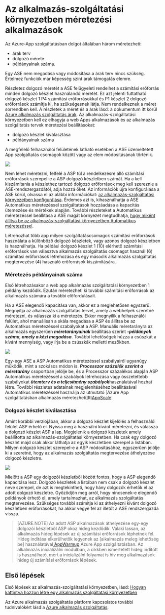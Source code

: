 <properties 
    pageTitle="Ha át kívánja méretezni, az alkalmazás-alkalmazás szolgáltatási környezetben hogyan" 
    description="Az alkalmazás méretezés-alkalmazás szolgáltatási környezetben" 
    services="app-service" 
    documentationCenter="" 
    authors="ccompy" 
    manager="stefsch" 
    editor="jimbe"/>

<tags 
    ms.service="app-service" 
    ms.workload="na" 
    ms.tgt_pltfrm="na" 
    ms.devlang="na" 
    ms.topic="article" 
    ms.date="10/17/2016" 
    ms.author="ccompy"/>

# <a name="scaling-apps-in-an-app-service-environment"></a>Az alkalmazás-szolgáltatási környezetben méretezési alkalmazások #

Az Azure-App szolgáltatásban dolgot általában három méretezheti:

- árak terv
- dolgozó mérete 
- példányainak száma.

Egy ASE nem megadása vagy módosítása a árak terv nincs szükség.  Értelmez funkciók már képesség szint árak támogatás elemre.  

Részletez dolgozó méretét a ASE felügyeleti rendelhet a számítási erőforrás minden dolgozó készlet használandó méretét.  Ez azt jelenti futtatható dolgozó készlet 1 P4 számítási erőforrásokkal és P1 készlet 2 dolgozó erőforrások számítja ki, ha szükségesnek látja.  Nem rendelkeznek a méret sorrendben kell.  A részletek a méret és a árak lásd: a dokumentum itt körül [Azure alkalmazás szolgáltatás árak][AppServicePricing].  Az alkalmazás-szolgáltatási környezetben kell ez elhagyja a web Apps alkalmazások és az alkalmazás szolgáltatás tervek méretezési beállításokat:

- dolgozó készlet kiválasztása
- példányainak száma

A megfelelő felhasználói felületének látható esetében a ASE üzemeltetett App szolgáltatás csomagok között vagy az elem módosításának történik.  

![][1]

Nem lehet méretezni, felfelé a ASP túl a rendelkezésre álló számítási erőforrások szerepel-e a ASP dolgozó készletben számát.  Ha a kell kiszámítania a készlethez tartozó dolgozó erőforrások meg kell szereznie a ASE-rendszergazdától, adja hozzá őket.  Az információk újra konfigurálása a ASE körül, olvassa el az alábbi információkat: [az alkalmazás-szolgáltatási környezetben konfigurálása][HowtoConfigureASE].  Érdemes azt is, kihasználhatja a ASE Automatikus méretezéssel szolgáltatások hozzáadása a kapacitás ütemezése és mértékek alapján.  További részleteket a Automatikus méretezéssel beállítása a ASE magát környezet megtudhatja, [hogy miként állítsa be az alkalmazás-szolgáltatási környezetben Automatikus méretezéssel][ASEAutoscale].

Létrehozhat több app milyen szolgáltatáscsomagok számítási erőforrások használata a különböző dolgozó készletek, vagy azonos dolgozó készletben is használhatja.  Ha például dolgozó készlet 1 (10) elérhető számítási erőforrások van választva alkalmazás szolgáltatás csomagot használ (6) számítási erőforrások létrehozása és egy második alkalmazás szolgáltatás megtervezése (4) használó erőforrások kiszámítására.

### <a name="scaling-the-number-of-instances"></a>Méretezés példányainak száma ###

Első létrehozásakor a web app alkalmazás szolgáltatási környezetben 1 példány kezdődik.  Ezután méretezheti ki további számítási erőforrások az alkalmazás számára a további előfordulásait.   

Ha a ASE elegendő kapacitása van, akkor ez a meglehetősen egyszerű.  Megnyitja az alkalmazás szolgáltatás tervet, amely a webhelyek szeretné méretezni, és válassza ki a méretezés.  Ekkor megnyílik a felhasználói felület, ahol manuálisan a skála megadása a ASP és állítsa be az Automatikus méretezéssel szabályokat a ASP.  Manuális méretarányra az alkalmazás egyszerűen ***méretarányainak*** beállítása szerint ***-példányok száma, amely a kézi megadása***.  További lehetőségek húzza a csúszkát a kívánt mennyiség, vagy írja be a csúszkák melletti mezőkben.  

![][2] 

Egy-egy ASE a ASP Automatikus méretezéssel szabályairól ugyanúgy működik, mint a szokásos módon is.  ***Processzor százalék*** ***szerint a méretarány*** csoportban jelölje be, és a Processzor százalékos alapján ASP Automatikus méretezéssel a szabályok létrehozása vagy összetettebb szabályokat ***ütemterv és a teljesítmény szabályok***használatával hozhat létre.  További részletes adatainak megjelenítéséhez beállításával Automatikus méretezéssel használja az útmutató [Azure App szolgáltatásban alkalmazás méretezheti]Itt[AppScale]. 


### <a name="worker-pool-selection"></a>Dolgozó készlet kiválasztása ###

Amint korábbi verziójában, akkor a dolgozó készlet kijelölés a felhasználói felület ASP érhető el.  Nyissa meg a használni kívánt méretezni, és válassza a dolgozó készlet ASP a lap.  Megjelenik a dolgozó készletek amely beállította az alkalmazás-szolgáltatási környezetben.  Ha csak egy dolgozó készlet majd csak akkor láthatja az egyik készletben szerepel a listában.  Milyen dolgozó készlet szerepel-e a ASP módosításához, egyszerűen jelölje ki a szeretné, hogy az alkalmazás szolgáltatás megtervezése áthelyezése dolgozó készletre.  

![][3]

Mielőtt a ASP egy dolgozói készletből között fontos, hogy a ASP elegendő kapacitása lesz.  Dolgozó készletek a listában nem csak a dolgozó készlet neve szerepel, de azt is megtekintheti, hogy hány dolgozók érhetők el az adott dolgozó készletre.  Győződjön meg arról, hogy nincsenek-e elegendő példányok érhető el, amely tartalmazhat, az alkalmazás szolgáltatás megtervezése.  Szükséges további számítja ki az áthelyezni kívánt dolgozó készletben erőforrásokat, ha akkor vegye fel az illetőt a ASE rendszergazda vissza.  

> [AZURE.NOTE] Az adott ASP alkalmazások áthelyezése egy-egy dolgozói készletből ASP okoz hideg kezdődik.  Valaki lassan, az alkalmazás hideg lépések az új számítási erőforrások léphetnek fel.  Hideg indítása elkerülhetők legyenek az [alkalmazás meleg lehetőség be] használatával[ AppWarmup] Azure App szolgáltatásban.  Az alkalmazás inicializálni modulban, a cikkben ismertetett hideg indított is használható, mert a inicializálni folyamat is hív meg alkalmazások hideg új számítási erőforrások lépések. 

## <a name="getting-started"></a>Első lépések

Első lépések az alkalmazás-szolgáltatási környezetben, lásd: [Hogyan kattintva hozzon létre egy alkalmazás szolgáltatási környezetben][HowtoCreateASE]

Az Azure alkalmazás szolgáltatás platform kapcsolatos további tudnivalókért lásd a [Azure alkalmazás szolgáltatás][AzureAppService].

<!--Image references-->
[1]: ./media/app-service-web-scale-a-web-app-in-an-app-service-environment/aseappscale-aspblade.png
[2]: ./media/app-service-web-scale-a-web-app-in-an-app-service-environment/aseappscale-manualscale.png
[3]: ./media/app-service-web-scale-a-web-app-in-an-app-service-environment/aseappscale-sizescale.png

<!--Links-->
[WhatisASE]: http://azure.microsoft.com/documentation/articles/app-service-app-service-environment-intro/
[ScaleWebapp]: http://azure.microsoft.com/documentation/articles/web-sites-scale/
[HowtoCreateASE]: http://azure.microsoft.com/documentation/articles/app-service-web-how-to-create-an-app-service-environment/
[HowtoConfigureASE]: http://azure.microsoft.com/documentation/articles/app-service-web-configure-an-app-service-environment/
[CreateWebappinASE]: http://azure.microsoft.com/documentation/articles/app-service-web-how-to-create-a-web-app-in-an-ase/
[Appserviceplans]: http://azure.microsoft.com/documentation/articles/azure-web-sites-web-hosting-plans-in-depth-overview/
[AppServicePricing]: http://azure.microsoft.com/pricing/details/app-service/ 
[AzureAppService]: http://azure.microsoft.com/documentation/articles/app-service-value-prop-what-is/
[ASEAutoscale]: http://azure.microsoft.com/documentation/articles/app-service-environment-auto-scale/
[AppScale]: http://azure.microsoft.com/documentation/articles/web-sites-scale/
[AppWarmup]: http://ruslany.net/2015/09/how-to-warm-up-azure-web-app-during-deployment-slots-swap/
